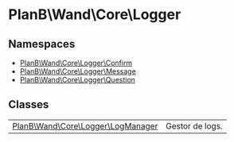 
                                                                                                                                            
    
# PlanB\Wand\Core\Logger

## Namespaces
- [PlanB\Wand\Core\Logger\Confirm](../../../PlanB/Wand/Core/Logger/Confirm.md)
- [PlanB\Wand\Core\Logger\Message](../../../PlanB/Wand/Core/Logger/Message.md)
- [PlanB\Wand\Core\Logger\Question](../../../PlanB/Wand/Core/Logger/Question.md)


## Classes
| | |
| --- | --- |
| [PlanB\Wand\Core\Logger\LogManager](../../../PlanB/Wand/Core/Logger/LogManager.md) | Gestor de logs. |






                                                                                                                                                                                                                                                                                                                                                                                                            
    
                                                                                                                                                                                                                                                                             
                